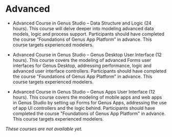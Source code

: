 # Advanced

* Advanced Course in Genus Studio – Data Structure and Logic (24 hours). This course will delve deeper into modeling advanced data models, logic and process support. Participants should have completed the course “Foundations of Genus App Platform” in advance.  This course targets experienced modelers.
 
* Advanced Course in Genus Studio – Genus Desktop User Interface (12 hours). This course covers the modeling of advanced Forms user interfaces for Genus Desktop, addressing performance, logic and advanced user interface controllers. Participants should have completed the course "Foundations of Genus App Platform" in advance. This course targets experienced modelers.
 
* Advanced Course in Genus Studio – Genus Apps User Interface (12 hours). This course covers the modeling of mobile apps and web apps in Genus Studio by setting up Forms for Genus Apps, addressing the use of app UI controllers and the logic behind. Participants should have completed the course "Foundations of Genus App Platform" in advance. This course targets experienced modelers.

_These courses are not available yet._